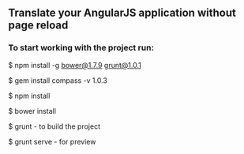 ## Translate your AngularJS application without page reload

### To start working with the project run:

$ npm install -g bower@1.7.9 grunt@1.0.1

$ gem install compass -v 1.0.3

$ npm install

$ bower install

$ grunt  - to build the project

$ grunt serve  - for preview

